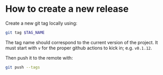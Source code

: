 # How to create a new release

Create a new git tag locally using:

```bash
git tag $TAG_NAME
```

The tag name should correspond to the current version of the project. It must start with `v` for the
proper github actions to kick in; e.g. `v0.1.12`.

Then push it to the remote with:

```bash
git push --tags
```

